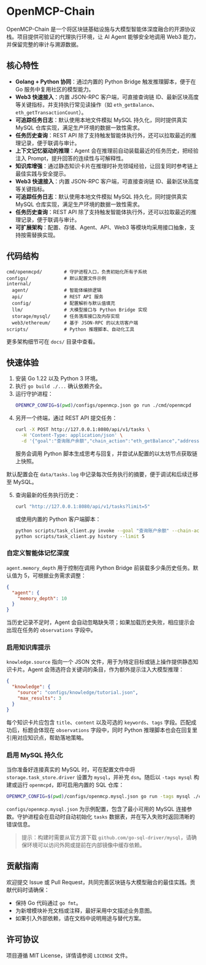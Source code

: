# OpenMCP-Chain

OpenMCP-Chain 是一个将区块链基础设施与大模型智能体深度融合的开源协议栈。项目提供可验证的代理执行环境，让 AI Agent 能够安全地调用 Web3 能力，并保留完整的审计与溯源数据。

## 核心特性

- **Golang + Python 协同**：通过内置的 Python Bridge 触发推理脚本，便于在 Go 服务中复用社区的模型能力。
- **Web3 快速接入**：内置 JSON-RPC 客户端，可直接查询链 ID、最新区块高度等关键指标，并支持执行常见读操作（如 `eth_getBalance`、`eth_getTransactionCount`）。
- **可追踪任务日志**：默认使用本地文件模拟 MySQL 持久化，同时提供真实 MySQL 仓库实现，满足生产环境的数据一致性需求。
- **任务历史查询**：REST API 除了支持触发智能体执行外，还可以拉取最近的推理记录，便于联调与审计。
- **上下文记忆驱动的推理**：Agent 会在推理前自动装载最近的任务历史，把经验注入 Prompt，提升回答的连续性与可解释性。
- **知识库增强**：通过静态知识卡片在推理时补充领域经验，让回复同时参考链上最佳实践与安全提示。
- **Web3 快速接入**：内置 JSON-RPC 客户端，可直接查询链 ID、最新区块高度等关键指标。
- **可追踪任务日志**：默认使用本地文件模拟 MySQL 持久化，同时提供真实 MySQL 仓库实现，满足生产环境的数据一致性需求。
- **任务历史查询**：REST API 除了支持触发智能体执行外，还可以拉取最近的推理记录，便于联调与审计。
- **可扩展架构**：配置、存储、Agent、API、Web3 等模块均采用接口抽象，支持按需替换实现。

## 代码结构

```
cmd/openmcpd/        # 守护进程入口，负责初始化所有子系统
configs/             # 默认配置文件示例
internal/
  agent/             # 智能体编排逻辑
  api/               # REST API 服务
  config/            # 配置解析与默认值填充
  llm/               # 大模型接口与 Python Bridge 实现
  storage/mysql/     # 任务落库接口及内存实现
  web3/ethereum/     # 基于 JSON-RPC 的以太坊客户端
scripts/             # Python 推理脚本、自动化工具
```

更多架构细节可在 `docs/` 目录中查看。

## 快速体验

1. 安装 Go 1.22 以及 Python 3 环境。
2. 执行 `go build ./...` 确认依赖齐全。
3. 运行守护进程：
   ```bash
   OPENMCP_CONFIG=$(pwd)/configs/openmcp.json go run ./cmd/openmcpd
   ```
4. 另开一个终端，通过 REST API 提交任务：
   ```bash
   curl -X POST http://127.0.0.1:8080/api/v1/tasks \
     -H 'Content-Type: application/json' \
     -d '{"goal":"查询账户余额","chain_action":"eth_getBalance","address":"0x0000000000000000000000000000000000000000"}'
   ```
   服务会调用 Python 脚本生成思考与回复，并尝试从配置的以太坊节点获取链上快照。

默认配置会在 `data/tasks.log` 中记录每次任务执行的摘要，便于调试和后续迁移至 MySQL。

5. 查询最新的任务执行历史：
   ```bash
   curl "http://127.0.0.1:8080/api/v1/tasks?limit=5"
   ```

   或使用内置的 Python 客户端脚本：

   ```bash
   python scripts/task_client.py invoke --goal "查询账户余额" --chain-action eth_getBalance --address 0x0000000000000000000000000000000000000000
   python scripts/task_client.py history --limit 5
   ```

### 自定义智能体记忆深度

`agent.memory_depth` 用于控制在调用 Python Bridge 前装载多少条历史任务。默认值为 5，可根据业务需求调整：

```json
{
  "agent": {
    "memory_depth": 10
  }
}
```

当历史记录不足时，Agent 会自动忽略缺失项；如果加载历史失败，相应提示会出现在任务的 `observations` 字段中。

### 启用知识库提示

`knowledge.source` 指向一个 JSON 文件，用于为特定目标或链上操作提供静态知识卡片。Agent 会筛选符合关键词的条目，作为额外提示注入大模型推理：

```json
{
  "knowledge": {
    "source": "configs/knowledge/tutorial.json",
    "max_results": 3
  }
}
```

每个知识卡片应包含 `title`、`content` 以及可选的 `keywords`、`tags` 字段。匹配成功后，标题会体现在 `observations` 字段中，同时 Python 推理脚本也会在回复里引用对应知识点，帮助落地策略。

### 启用 MySQL 持久化

当你准备好连接真实的 MySQL 时，可在配置文件中将 `storage.task_store.driver` 设置为 `mysql`，并补充 `dsn`。随后以 `-tags mysql` 构建或运行 `openmcpd`，即可启用内置的 SQL 仓库：

```bash
OPENMCP_CONFIG=$(pwd)/configs/openmcp.mysql.json go run -tags mysql ./cmd/openmcpd
```

`configs/openmcp.mysql.json` 为示例配置，包含了最小可用的 MySQL 连接参数。守护进程会在启动时自动初始化 `tasks` 数据表，并在写入失败时返回清晰的错误信息。

> 提示：构建时需要从官方源下载 `github.com/go-sql-driver/mysql`，请确保环境可以访问外网或提前在内部镜像中缓存依赖。

## 贡献指南

欢迎提交 Issue 或 Pull Request，共同完善区块链与大模型融合的最佳实践。贡献代码时请确保：

- 保持 Go 代码通过 `go fmt`。
- 为新增模块补充文档或注释，最好采用中文描述业务意图。
- 如果引入外部依赖，请在文档中说明用途与替代方案。

## 许可协议

项目遵循 MIT License，详情请参阅 `LICENSE` 文件。
